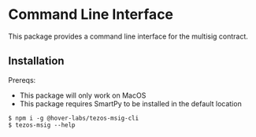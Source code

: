 # Command Line Interface

This package provides a command line interface for the multisig contract. 

## Installation

Prereqs:
- This package will only work on MacOS
- This package requires SmartPy to be installed in the default location

```
$ npm i -g @hover-labs/tezos-msig-cli
$ tezos-msig --help
```